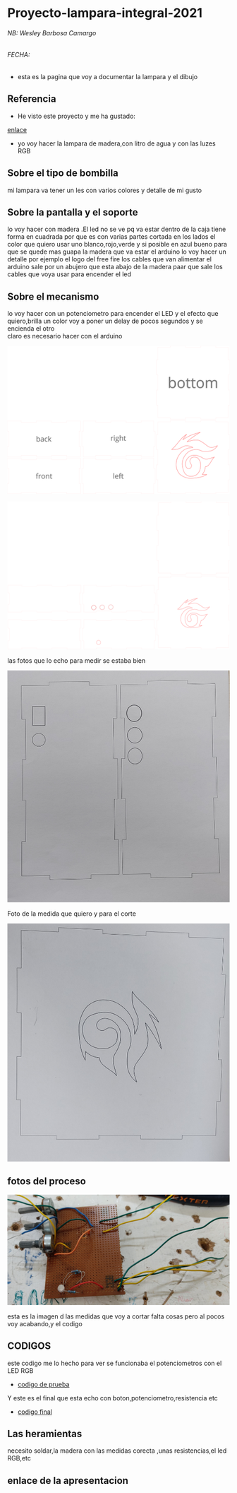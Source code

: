 # Proyecto-lampara-integral-2021

###### NB: Wesley Barbosa Camargo 
###### FECHA:



* esta es la pagina que voy a documentar la lampara y el dibujo


## Referencia

* He visto este proyecto y me ha gustado:

[enlace](https://www.youtube.com/watch?v=mwwMJocGT2g)

* yo voy hacer la lampara de madera,con litro de agua y con las luzes RGB

## Sobre el tipo de bombilla

 mi lampara va tener un les con varios colores y detalle de mi gusto


## Sobre la pantalla y el soporte

 lo voy hacer con madera .El led no se ve pq va estar dentro de la caja 
 tiene forma en cuadrada por que es con varias partes cortada en los lados
 el color que quiero usar uno blanco,rojo,verde y si posible en azul
 bueno para que se quede mas guapa la madera que va estar el arduino lo voy hacer un detalle por ejemplo el logo del free fire
 los cables que van alimentar el arduino sale por un abujero que esta abajo de la madera paar que sale los cables que voya usar para encender el led

## Sobre el mecanismo

 lo voy hacer con un potenciometro para encender el LED
 y el efecto que quiero,brilla un color voy a poner un delay de pocos segundos y se encienda el otro  
 claro es necesario hacer con el arduino 
 
 ![](https://github.com/Wesley3455/Proyecto-integral-2021/blob/main/camargo%20box(2).svg)
 
 
 ![](https://github.com/Wesley3455/Proyecto-integral-2021/blob/main/medidas%20final.svg)
 
 las fotos que lo echo para medir se estaba bien
 
 
 ![](https://github.com/Wesley3455/Proyecto-integral-2021/blob/main/1620028705658.jpg)
 
 Foto de la medida que quiero y para el corte 

 ![](https://github.com/Wesley3455/Proyecto-integral-2021/blob/main/1620028496918.jpg)
 
 ## fotos del proceso
 
 ![](https://github.com/Wesley3455/Proyecto-integral-2021/blob/main/1620028888026.jpg)
 
 
 esta es la imagen d las medidas que voy a cortar falta cosas pero al pocos voy acabando,y el codigo
 
 ## CODIGOS
 
 este codigo me lo hecho para ver se funcionaba el potenciometros con el LED RGB 
 
* [codigo de prueba](https://github.com/Wesley3455/Proyecto-integral-2021/blob/main/proyecto_lampara_apr27a.ino)


Y  este es el final que esta echo con boton,potenciometro,resistencia etc

* [codigo final](https://github.com/Wesley3455/Proyecto-integral-2021/blob/main/proyecto_real_apr27a.ino) 

 
## Las heramientas 

 necesito soldar,la madera con las medidas corecta ,unas resistencias,el led RGB,etc
 
 ## enlace de la apresentacion
                                                                                                                                                 
